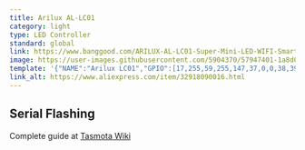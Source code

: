 ```yaml
---
title: Arilux AL-LC01
category: light
type: LED Controller
standard: global
link: https://www.banggood.com/ARILUX-AL-LC01-Super-Mini-LED-WIFI-Smart-RGB-Controller-For-RGB-LED-Strip-Light-DC-9-12V-p-1058603.html?cur_warehouse=CN
image: https://user-images.githubusercontent.com/5904370/57947401-1a8d0380-78df-11e9-8c8f-eee38432dcea.png
template: '{"NAME":"Arilux LC01","GPIO":[17,255,59,255,147,37,0,0,38,39,255,0,0],"FLAG":0,"BASE":37}' 
link_alt: https://www.aliexpress.com/item/32918090016.html
---
```

## Serial Flashing
Complete guide at [Tasmota Wiki](https://github.com/arendst/Tasmota/wiki/MagicHome-LED-strip-controller)